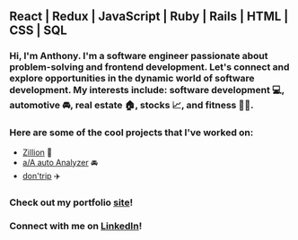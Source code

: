 ## React | Redux | JavaScript | Ruby | Rails | HTML | CSS | SQL

### Hi, I'm Anthony. I'm a software engineer passionate about problem-solving and frontend development. Let's connect and explore opportunities in the dynamic world of software development. My interests include: software development 💻, automotive 🚘, real estate 🏠, stocks 📈, and fitness 💪🏼. 

### Here are some of the cool projects that I've worked on: 
+ [Zillion](https://zillion-merq.onrender.com/) 🏡 
+ [a/A auto Analyzer](https://a-wong-8.github.io/Javascript-project/) 🚘 
+ [don'trip](https://dontrip-cf0b244dc888.herokuapp.com/) ✈️

### Check out my portfolio [site](https://a-wong-8.github.io/)!
### Connect with me on [LinkedIn](https://www.linkedin.com/in/anthony-wong-26723813b/)! 